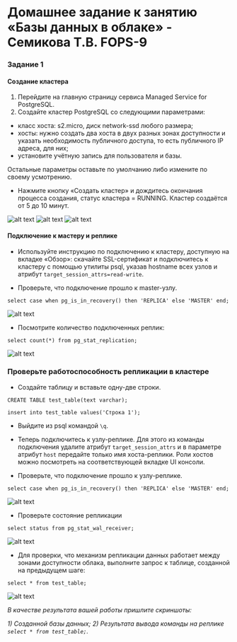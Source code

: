 # Домашнее задание к занятию «Базы данных в облаке» - Семикова Т.В. FOPS-9

### Задание 1


#### Создание кластера
1. Перейдите на главную страницу сервиса Managed Service for PostgreSQL.
1. Создайте кластер PostgreSQL со следующими параметрами:
- класс хоста: s2.micro, диск network-ssd любого размера;
- хосты: нужно создать два хоста в двух разных зонах доступности и указать необходимость публичного доступа, то есть публичного IP адреса, для них;
- установите учётную запись для пользователя и базы.

Остальные параметры оставьте по умолчанию либо измените по своему усмотрению.

* Нажмите кнопку «Создать кластер» и дождитесь окончания процесса создания, статус кластера = RUNNING. Кластер создаётся от 5 до 10 минут.

![alt text](https://github.com/SemikovaTV/hw_postgress_cluster_yc/blob/main/6.jpg)
![alt text](https://github.com/SemikovaTV/hw_postgress_cluster_yc/blob/main/7.jpg)
![alt text](https://github.com/SemikovaTV/hw_postgress_cluster_yc/blob/main/8.jpg)

#### Подключение к мастеру и реплике 

* Используйте инструкцию по подключению к кластеру, доступную на вкладке «Обзор»: cкачайте SSL-сертификат и подключитесь к кластеру с помощью утилиты psql, указав hostname всех узлов и атрибут ```target_session_attrs=read-write```.

* Проверьте, что подключение прошло к master-узлу.
```
select case when pg_is_in_recovery() then 'REPLICA' else 'MASTER' end;
```

![alt text](https://github.com/SemikovaTV/hw_postgress_cluster_yc/blob/main/1.jpg)

* Посмотрите количество подключенных реплик:
```
select count(*) from pg_stat_replication;
```
![alt text](https://github.com/SemikovaTV/hw_postgress_cluster_yc/blob/main/2.jpg)

### Проверьте работоспособность репликации в кластере

* Создайте таблицу и вставьте одну-две строки.
```
CREATE TABLE test_table(text varchar);
```
```
insert into test_table values('Строка 1');
```

* Выйдите из psql командой ```\q```.

* Теперь подключитесь к узлу-реплике. Для этого из команды подключения удалите атрибут ```target_session_attrs```  и в параметре атрибут ```host``` передайте только имя хоста-реплики. Роли хостов можно посмотреть на соответствующей вкладке UI консоли.

* Проверьте, что подключение прошло к узлу-реплике.
```
select case when pg_is_in_recovery() then 'REPLICA' else 'MASTER' end;
```
![alt text](https://github.com/SemikovaTV/hw_postgress_cluster_yc/blob/main/3.jpg)

* Проверьте состояние репликации
```
select status from pg_stat_wal_receiver;
```
![alt text](https://github.com/SemikovaTV/hw_postgress_cluster_yc/blob/main/4.jpg)

* Для проверки, что механизм репликации данных работает между зонами доступности облака, выполните запрос к таблице, созданной на предыдущем шаге:
```
select * from test_table;
```
![alt text](https://github.com/SemikovaTV/hw_postgress_cluster_yc/blob/main/5.jpg)

*В качестве результата вашей работы пришлите скриншоты:*

*1) Созданной базы данных;*
*2) Результата вывода команды на реплике ```select * from test_table;```.*

